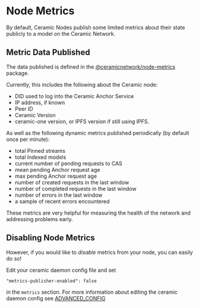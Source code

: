# Node Metrics

By default, Ceramic Nodes publish some limited metrics about their state publicly to a model on the Ceramic Network.

## Metric Data Published

The data published is defined in the [@ceramicnetwork/node-metrics](https://www.npmjs.com/package/@ceramicnetwork/node-metrics) package.

Currently, this includes the following about the Ceramic node:

  - DID used to log into the Ceramic Anchor Service
  - IP address, if known
  - Peer ID
  - Ceramic Version
  - ceramic-one version, or IPFS version if still using IPFS.

As well as the following dynamic metrics published periodically (by default once per minute):

  - total Pinned streams
  - total Indexed models
  - current number of pending requests to CAS
  - mean pending Anchor request age
  - max pending Anchor request age
  - number of created requests in the last window
  - number of completed requests in the last window
  - number of errors in the last window
  - a sample of recent errors encountered

These metrics are very helpful for measuring the health of the network and addressing problems early.

## Disabling Node Metrics

However, if you would like to *disable* metrics from your node, you can easily do so!

Edit your ceramic daemon config file and set

` "metrics-publisher-enabled": false `

in the `metrics` section.  For more information about editing the ceramic daemon config see [ADVANCED_CONFIG](./ADVANCED_CONFIG.md)

  
